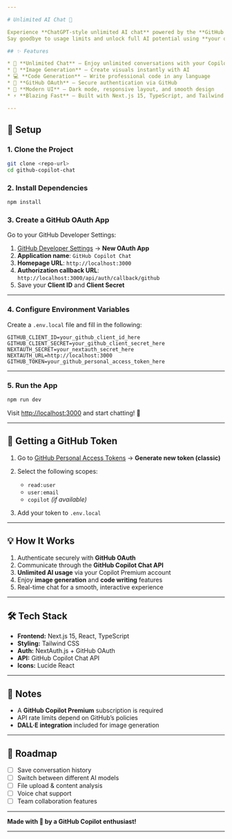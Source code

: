 ```yaml
---

# Unlimited AI Chat 🚀

Experience **ChatGPT-style unlimited AI chat** powered by the **GitHub Copilot API**!
Say goodbye to usage limits and unlock full AI potential using **your own GitHub account**. 💪

## ✨ Features

* 🤖 **Unlimited Chat** – Enjoy unlimited conversations with your Copilot Premium
* 🎨 **Image Generation** – Create visuals instantly with AI
* 💻 **Code Generation** – Write professional code in any language
* 🔐 **GitHub OAuth** – Secure authentication via GitHub
* 🌙 **Modern UI** – Dark mode, responsive layout, and smooth design
* ⚡ **Blazing Fast** – Built with Next.js 15, TypeScript, and Tailwind CSS

---
```


## 🚀 Setup

### 1. Clone the Project

```bash
git clone <repo-url>
cd github-copilot-chat
```

### 2. Install Dependencies

```bash
npm install
```

### 3. Create a GitHub OAuth App

Go to your GitHub Developer Settings:

1. [GitHub Developer Settings](https://github.com/settings/developers) → **New OAuth App**
2. **Application name**: `GitHub Copilot Chat`
3. **Homepage URL**: `http://localhost:3000`
4. **Authorization callback URL**: `http://localhost:3000/api/auth/callback/github`
5. Save your **Client ID** and **Client Secret**

---

### 4. Configure Environment Variables

Create a `.env.local` file and fill in the following:

```env
GITHUB_CLIENT_ID=your_github_client_id_here
GITHUB_CLIENT_SECRET=your_github_client_secret_here
NEXTAUTH_SECRET=your_nextauth_secret_here
NEXTAUTH_URL=http://localhost:3000
GITHUB_TOKEN=your_github_personal_access_token_here
```

---

### 5. Run the App

```bash
npm run dev
```

Visit [http://localhost:3000](http://localhost:3000) and start chatting! 🎉

---

## 🔧 Getting a GitHub Token

1. Go to [GitHub Personal Access Tokens](https://github.com/settings/tokens) → **Generate new token (classic)**
2. Select the following scopes:

   * `read:user`
   * `user:email`
   * `copilot` *(if available)*
3. Add your token to `.env.local`

---

## 💡 How It Works

1. Authenticate securely with **GitHub OAuth**
2. Communicate through the **GitHub Copilot Chat API**
3. **Unlimited AI usage** via your Copilot Premium account
4. Enjoy **image generation** and **code writing** features
5. Real-time chat for a smooth, interactive experience

---

## 🛠 Tech Stack

* **Frontend:** Next.js 15, React, TypeScript
* **Styling:** Tailwind CSS
* **Auth:** NextAuth.js + GitHub OAuth
* **API:** GitHub Copilot Chat API
* **Icons:** Lucide React

---

## 📝 Notes

* A **GitHub Copilot Premium** subscription is required
* API rate limits depend on GitHub’s policies
* **DALL·E integration** included for image generation

---

## 🎯 Roadmap

* [ ] Save conversation history
* [ ] Switch between different AI models
* [ ] File upload & content analysis
* [ ] Voice chat support
* [ ] Team collaboration features

---

**Made with 💚 by a GitHub Copilot enthusiast!**

---
